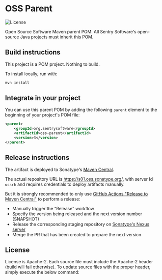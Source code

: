 # OSS Parent

![License](https://img.shields.io/github/license/sentrysoftware/oss-parent)

Open Source Software Maven parent POM. All Sentry Software's open-source Java projects must inherit this POM.

## Build instructions

This project is a POM project. Nothing to build.

To install locally, run with:

```bash
mvn install
```

## Integrate in your project

You can use this parent POM by adding the following `parent` element to the beginning of your project's POM file:

```xml
<parent>
    <groupId>org.sentrysoftware</groupId>
    <artifactId>oss-parent</artifactId>
    <version>3</version>
</parent>
```

## Release instructions

The artifact is deployed to Sonatype's [Maven Central](https://central.sonatype.com/).

The actual repository URL is https://s01.oss.sonatype.org/, with server Id `ossrh` and requires credentials to deploy
artifacts manually.

But it is strongly recommended to only use [GitHub Actions "Release to Maven Central"](actions/workflows/release.yml) to perform a release:

* Manually trigger the "Release" workflow
* Specify the version being released and the next version number (SNAPSHOT)
* Release the corresponding staging repository on [Sonatype's Nexus server](https://s01.oss.sonatype.org/)
* Merge the PR that has been created to prepare the next version

## License

License is Apache-2. Each source file must include the Apache-2 header (build will fail otherwise).
To update source files with the proper header, simply execute the below command:
